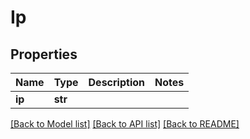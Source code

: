 # Ip


## Properties
Name | Type | Description | Notes
------------ | ------------- | ------------- | -------------
**ip** | **str** |  | 

[[Back to Model list]](../README.md#documentation-for-models) [[Back to API list]](../README.md#documentation-for-api-endpoints) [[Back to README]](../README.md)


